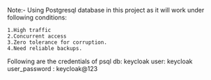 Note:- Using Postgresql database in this project as it will work under following conditions:

    1.High traffic
    2.Concurrent access
    3.Zero tolerance for corruption.
    4.Need reliable backups.

Following are the credentials of 
psql db: keycloak
user: keycloak
user_password : keycloak@123